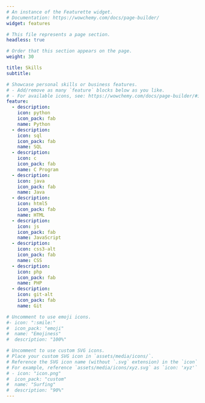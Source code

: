 ```yaml
---
# An instance of the Featurette widget.
# Documentation: https://wowchemy.com/docs/page-builder/
widget: features

# This file represents a page section.
headless: true

# Order that this section appears on the page.
weight: 30

title: Skills
subtitle:

# Showcase personal skills or business features.
# - Add/remove as many `feature` blocks below as you like.
# - For available icons, see: https://wowchemy.com/docs/page-builder/#icons
feature:
  - description:
    icon: python
    icon_pack: fab
    name: Python
  - description:
    icon: sql
    icon_pack: fab
    name: SQL
  - description:
    icon: c
    icon_pack: fab
    name: C Program
  - description:
    icon: java
    icon_pack: fab
    name: Java
  - description:
    icon: html5
    icon_pack: fab
    name: HTML
  - description:
    icon: js
    icon_pack: fab
    name: JavaScript
  - description:
    icon: css3-alt
    icon_pack: fab
    name: CSS
  - description:
    icon: php
    icon_pack: fab
    name: PHP
  - description:
    icon: git-alt
    icon_pack: fab
    name: Git

# Uncomment to use emoji icons.
#- icon: ":smile:"
#  icon_pack: "emoji"
#  name: "Emojiness"
#  description: "100%"

# Uncomment to use custom SVG icons.
# Place your custom SVG icon in `assets/media/icons/`.
# Reference the SVG icon name (without `.svg` extension) in the `icon` field.
# For example, reference `assets/media/icons/xyz.svg` as `icon: 'xyz'`
# - icon: "icon.png"
#  icon_pack: "custom"
#  name: "Surfing"
#  description: "90%"
---
```

